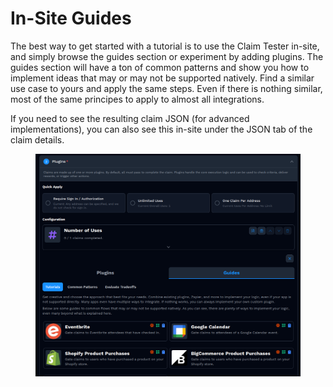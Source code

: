 # In-Site Guides

The best way to get started with a tutorial is to use the Claim Tester in-site, and simply browse the guides section or experiment by adding plugins. The guides section will have a ton of common patterns and show you how to implement ideas that may or may not be supported natively. Find a similar use case to yours and apply the same steps. Even if there is nothing similar, most of the same principes to apply to almost all integrations.

If you need to see the resulting claim JSON (for advanced implementations), you can also see this in-site under the JSON tab of the claim details.

<figure><img src="../../../.gitbook/assets/image (2) (1).png" alt=""><figcaption></figcaption></figure>

